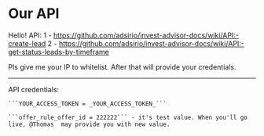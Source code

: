 # Our API

Hello! API:
1 - https://github.com/adsirio/invest-advisor-docs/wiki/API:-create-lead
2 - https://github.com/adsirio/invest-advisor-docs/wiki/API:-get-status-leads-by-timeframe

Pls give me your IP to whitelist. After that will provide your credentials.

---

API credentials:
```
```YOUR_ACCESS_TOKEN = _YOUR_ACCESS_TOKEN_```

```offer_rule_offer_id = 222222``` - it's test value. When you'll go live, @Thomas  may provide you with new value.
```
